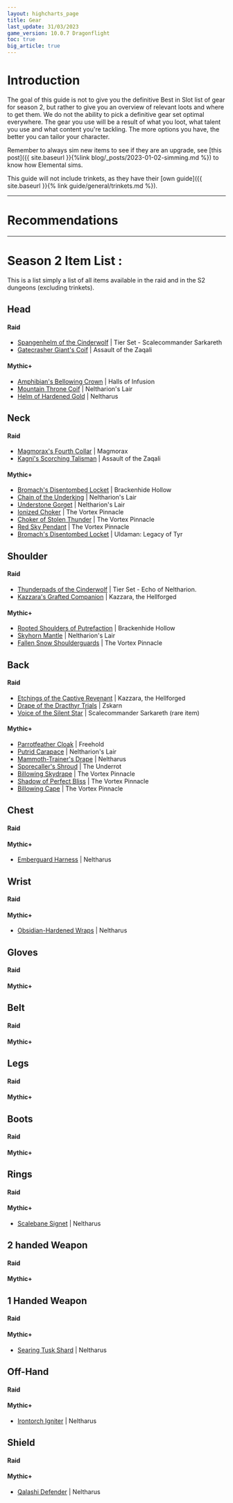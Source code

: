```yaml
---
layout: highcharts_page
title: Gear
last_update: 31/03/2023
game_version: 10.0.7 Dragonflight
toc: true
big_article: true
---
```

# Introduction

The goal of this guide is not to give you the definitive Best in Slot list of gear for season 2, but rather to give you an overview of relevant loots and where to get them. We do not the ability to pick a definitive gear set optimal everywhere. The gear you use will be a result of what you loot, what talent you use and what content you're tackling. The more options you have, the better you can tailor your character.

Remember to always sim new items to see if they are an upgrade, see [this post]({{ site.baseurl }}{%link blog/_posts/2023-01-02-simming.md %}) to know how Elemental sims.

This guide will not include trinkets, as they have their [own guide]({{ site.baseurl }}{% link guide/general/trinkets.md %}).

<hr>

# Recommendations


<hr>

# Season 2 Item List :

This is a list simply a list of all items available in the raid and in the S2 dungeons (excluding trinkets).

## Head

#### Raid
* <a href="https://www.wowhead.com/ptr/item=202470/spangenhelm-of-the-cinderwolf?bonus=8780:7187&class=7&ilvl=450&spec=262" target="blank">Spangenhelm of the Cinderwolf</a> \| Tier Set - Scalecommander Sarkareth
* <a href="https://www.wowhead.com/ptr/item=202591/gatecrasher-giants-coif?bonus=8780:4800:1498&class=7&ilvl=441&spec=262" target="blank">Gatecrasher Giant's Coif</a> \| Assault of the Zaqali

#### Mythic+
* <a href="https://www.wowhead.com/ptr/item=193726/amphibians-bellowing-crown?bonus=8780:7359:6646&class=7&ilvl=447&spec=262" target="blank">Amphibian's Bellowing Crown</a> \| Halls of Infusion
* <a href="https://www.wowhead.com/ptr/item=134470/mountain-throne-coif?bonus=8780:7359:6646&class=7&ilvl=447&spec=262" target="blank">Mountain Throne Coif</a> \| Neltharion's Lair
* <a href="https://www.wowhead.com/ptr/item=193777/helm-of-hardened-gold?bonus=8780:7359:6646&class=7&ilvl=447&spec=262" target="blank">Helm of Hardened Gold</a> \| Neltharus

## Neck
#### Raid
* <a href="https://www.wowhead.com/ptr/item=204397/magmoraxs-fourth-collar?bonus=8782:4800:1498&ilvl=447&spec=262" target="blank">Magmorax's Fourth Collar</a> \| Magmorax
* <a href="https://www.wowhead.com/ptr/item=202618/kagnis-scorching-talisman?bonus=8782:4800:1498&ilvl=441&spec=262" target="blank">Kagni's Scorching Talisman</a> \| Assault of the Zaqali

#### Mythic+
* <a href="https://www.wowhead.com/ptr/item=193666/tuskarr-bone-necklace?bonus=8782:7359:6646&ilvl=447&spec=262" target="blank">Bromach's Disentombed Locket</a> \| Brackenhide Hollow
* <a href="https://www.wowhead.com/ptr/item=134495/chain-of-the-underking?bonus=8782:7359:6646&ilvl=447&spec=262" target="blank">Chain of the Underking</a> \| Neltharion's Lair
* <a href="https://www.wowhead.com/ptr/item=134491/understone-gorget?bonus=8782:7359:6646&ilvl=447&spec=262" target="blank">Understone Gorget</a> \| Neltharion's Lair
* <a href="https://www.wowhead.com/ptr/item=206181/ionized-choker?bonus=8782:7359:6646&ilvl=447&spec=262" target="blank">Ionized Choker</a> \| The Vortex Pinnacle
* <a href="https://www.wowhead.com/ptr/item=206180/choker-of-stolen-thunder?bonus=8782:7359:6646&ilvl=447&spec=262" target="blank">Choker of Stolen Thunder</a> \| The Vortex Pinnacle
* <a href="https://www.wowhead.com/ptr/item=206182/red-sky-pendant?bonus=8782:7359:6646&ilvl=447&spec=262" target="blank">Red Sky Pendant</a> \| The Vortex Pinnacle
* <a href="https://www.wowhead.com/ptr/item=193809/bromachs-disentombed-locket?bonus=8782:7359:6646&ilvl=447&spec=262" target="blank">Bromach's Disentombed Locket</a> \| Uldaman: Legacy of Tyr

## Shoulder
#### Raid
* <a href="https://www.wowhead.com/ptr/item=202468/thunderpads-of-the-cinderwolf?bonus=7187&class=7&ilvl=450&spec=262" target="blank">Thunderpads of the Cinderwolf</a> \| Tier Set - Echo of Neltharion.
* <a href="https://www.wowhead.com/ptr/item=202590/kazzaras-grafted-companion?bonus=4800:1498&class=7&ilvl=441&spec=262" target="blank">Kazzara's Grafted Companion</a> \| Kazzara, the Hellforged

#### Mythic+
* <a href="https://www.wowhead.com/ptr/item=193655/rooted-shoulders-of-putrefaction?bonus=7359:6646&class=7&ilvl=447&spec=262" target="blank">Rooted Shoulders of Putrefaction</a> \| Brackenhide Hollow
* <a href="https://www.wowhead.com/ptr/item=139121/skyhorn-mantle?bonus=7359:6646&class=7&ilvl=447&spec=262" target="blank">Skyhorn Mantle</a> \| Neltharion's Lair
* <a href="https://www.wowhead.com/ptr/item=133235/fallen-snow-shoulderguards?bonus=7359:6646&class=7&ilvl=447&spec=262" target="blank">Fallen Snow Shoulderguards</a> \| The Vortex Pinnacle

## Back
#### Raid
* <a href="https://www.wowhead.com/ptr/item=202573/etchings-of-the-captive-revenant?bonus=4800:1498&class=7&ilvl=441&spec=262" target="blank">Etchings of the Captive Revenant</a> \| Kazzara, the Hellforged
* <a href="https://www.wowhead.com/ptr/item=204467/drape-of-the-dracthyr-trials?bonus=4800:1498&class=7&ilvl=447&spec=262" target="blank">Drape of the Dracthyr Trials</a> \| Zskarn
* <a href="https://www.wowhead.com/ptr/item=204465/voice-of-the-silent-star?bonus=4800:1498&class=7&ilvl=457&spec=262" target="blank">Voice of the Silent Star</a> \| Scalecommander Sarkareth (rare item)

#### Mythic+
* <a href="https://www.wowhead.com/ptr/item=155884/parrotfeather-cloak?bonus=7359:6646&class=7&ilvl=447&spec=262" target="blank">Parrotfeather Cloak</a> \| Freehold
* <a href="https://www.wowhead.com/ptr/item=134408/putrid-carapace?bonus=7359:6646&class=7&ilvl=447&spec=262" target="blank">Putrid Carapace</a> \| Neltharion's Lair
* <a href="https://www.wowhead.com/item=193787/mammoth-trainers-drape?bonus=7359:6646&class=7&ilvl=447&spec=262" target="blank">Mammoth-Trainer's Drape</a> \| Neltharus
* <a href="https://www.wowhead.com/ptr/item=159292/sporecallers-shroud?bonus=7359:6646&class=7&ilvl=447&spec=262" target="blank">Sporecaller's Shroud</a> \| The Underrot
* <a href="https://www.wowhead.com/ptr/item=133362/billowing-skydrape?bonus=7359:6646&class=7&ilvl=447&spec=262" target="blank">Billowing Skydrape</a> \| The Vortex Pinnacle
* <a href="https://www.wowhead.com/ptr/item=133247/shadow-of-perfect-bliss?bonus=7359:6646&class=7&ilvl=447&spec=262" target="blank">Shadow of Perfect Bliss</a> \| The Vortex Pinnacle
* <a href="https://www.wowhead.com/ptr/item=133245/billowing-cape?bonus=7359:6646&class=7&ilvl=447&spec=262" target="blank">Billowing Cape</a> \| The Vortex Pinnacle

## Chest
#### Raid
#### Mythic+
* <a href="https://www.wowhead.com/ptr/item=193782/emberguard-harness?bonus=7359:6646&class=7&ilvl=447&spec=262" target="blank">Emberguard Harness</a> \| Neltharus

## Wrist
#### Raid
#### Mythic+
* <a href="https://www.wowhead.com/item=193727/obsidian-hardened-wraps?bonus=7359:6646&class=7&ilvl=447&spec=262" target="blank">Obsidian-Hardened Wraps</a> \| Neltharus

## Gloves
#### Raid
#### Mythic+

## Belt
#### Raid
#### Mythic+

## Legs
#### Raid
#### Mythic+

## Boots
#### Raid
#### Mythic+

## Rings
#### Raid
#### Mythic+
* <a href="https://www.wowhead.com/item=193768/scalebane-signet?bonus=7359:6646&class=7&ilvl=447&spec=262" target="blank">Scalebane Signet</a> \| Neltharus

## 2 handed Weapon
#### Raid
#### Mythic+

## 1 Handed Weapon
#### Raid
#### Mythic+
* <a href="https://www.wowhead.com/item=193790/searing-tusk-shard?bonus=7359:6646&class=7&ilvl=447&spec=262" target="blank">Searing Tusk Shard</a> \| Neltharus

## Off-Hand
#### Raid
#### Mythic+
* <a href="https://www.wowhead.com/item=193783/irontorch-igniter?bonus=7359:6646&class=7&ilvl=447&spec=262" target="blank">Irontorch Igniter</a> \| Neltharus

## Shield
#### Raid
#### Mythic+
* <a href="https://www.wowhead.com/item=193778/qalashi-defender?bonus=7359:6646&class=7&ilvl=447&spec=262" target="blank">Qalashi Defender</a> \| Neltharus
